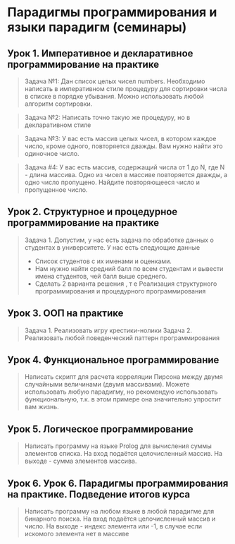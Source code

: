 # Парадигмы программирования и языки парадигм (семинары)

## Урок 1. Императивное и декларативное программирование на практике
> Задача №1: Дан список целых чисел numbers. Необходимо написать в императивном стиле процедуру для сортировки числа в списке в порядке убывания. Можно использовать любой алгоритм сортировки.

> Задача №2: Написать точно такую же процедуру, но в декларативном стиле

> Задача №3: У вас есть массив целых чисел, в котором каждое число, кроме одного, повторяется дважды. Вам нужно найти это одиночное число.

> Задача #4: У вас есть массив, содержащий числа от 1 до N, где N - длина массива. Одно из чисел в массиве повторяется дважды, а одно число пропущено. Найдите повторяющееся число и пропущенное число.

## Урок 2. Структурное и процедурное программирование на практике

> Задача 1. Допустим, у нас есть задача по обработке данных о студентах в университете. У нас есть следующие данные
> - Список студентов с их именами и оценками.
> - Нам нужно найти средний балл по всем студентам и вывести имена студентов, чей балл выше среднего.
> - Сделать 2 варианта решения , т е Реализация структурного программирования и процедурного программирования

## Урок 3. ООП на практике

> Задача 1. Реализовать игру крестики-нолики
> Задача 2. Реализовать любой поведенческий паттерн программирования

## Урок 4. Функциональное программирование

> Написать скрипт для расчета корреляции Пирсона между двумя случайными величинами (двумя массивами). Можете использовать любую парадигму, но рекомендую использовать функциональную, т.к. в этом примере она значительно упростит вам жизнь.

## Урок 5. Логическое программирование

> Написать программу на языке Prolog для вычисления суммы элементов списка. На вход подаётся целочисленный массив. На выходе - сумма элементов массива.

## Урок 6. Урок 6. Парадигмы программирования на практике. Подведение итогов курса

> Написать программу на любом языке в любой парадигме для бинарного поиска. На вход подаётся целочисленный массив и число. На выходе - индекс элемента или -1, в случае если искомого элемента нет в массиве